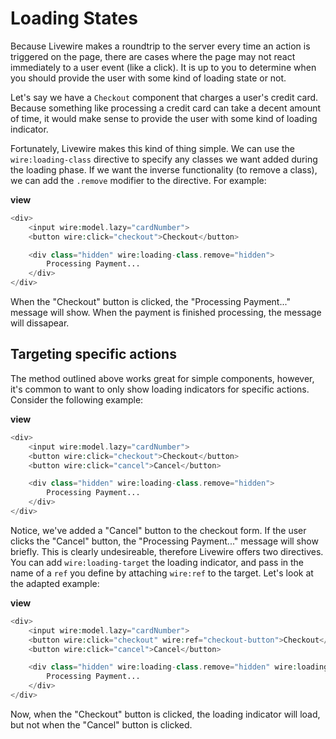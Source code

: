 # Loading States

Because Livewire makes a roundtrip to the server every time an action is triggered on the page, there are cases where the page may not react immediately to a user event (like a click). It is up to you to determine when you should provide the user with some kind of loading state or not.

Let's say we have a `Checkout` component that charges a user's credit card. Because something like processing a credit card can take a decent amount of time, it would make sense to provide the user with some kind of loading indicator.

Fortunately, Livewire makes this kind of thing simple. We can use the `wire:loading-class` directive to specify any classes we want added during the loading phase. If we want the inverse functionality (to remove a class), we can add the `.remove` modifier to the directive. For example:

**view**
```php
<div>
    <input wire:model.lazy="cardNumber">
    <button wire:click="checkout">Checkout</button>

    <div class="hidden" wire:loading-class.remove="hidden">
        Processing Payment...
    </div>
</div>
```

When the "Checkout" button is clicked, the "Processing Payment..." message will show. When the payment is finished processing, the message will dissapear.

## Targeting specific actions
The method outlined above works great for simple components, however, it's common to want to only show loading indicators for specific actions. Consider the following example:

**view**
```php
<div>
    <input wire:model.lazy="cardNumber">
    <button wire:click="checkout">Checkout</button>
    <button wire:click="cancel">Cancel</button>

    <div class="hidden" wire:loading-class.remove="hidden">
        Processing Payment...
    </div>
</div>
```

Notice, we've added a "Cancel" button to the checkout form. If the user clicks the "Cancel" button, the "Processing Payment..." message will show briefly. This is clearly undesireable, therefore Livewire offers two directives. You can add `wire:loading-target` the loading indicator, and pass in the name of a `ref` you define by attaching `wire:ref` to the target. Let's look at the adapted example:

**view**
```php
<div>
    <input wire:model.lazy="cardNumber">
    <button wire:click="checkout" wire:ref="checkout-button">Checkout</button>
    <button wire:click="cancel">Cancel</button>

    <div class="hidden" wire:loading-class.remove="hidden" wire:loading-target="checkout-button">
        Processing Payment...
    </div>
</div>
```

Now, when the "Checkout" button is clicked, the loading indicator will load, but not when the "Cancel" button is clicked.

